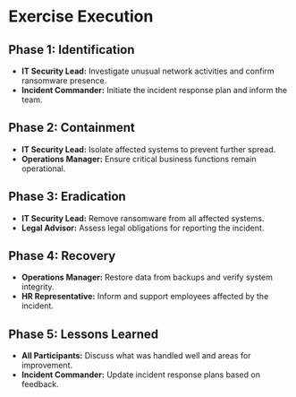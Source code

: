 # Exercise Execution

## Phase 1: Identification

- **IT Security Lead:** Investigate unusual network activities and confirm ransomware presence.
- **Incident Commander:** Initiate the incident response plan and inform the team.

## Phase 2: Containment

- **IT Security Lead:** Isolate affected systems to prevent further spread.
- **Operations Manager:** Ensure critical business functions remain operational.

## Phase 3: Eradication

- **IT Security Lead:** Remove ransomware from all affected systems.
- **Legal Advisor:** Assess legal obligations for reporting the incident.

## Phase 4: Recovery

- **Operations Manager:** Restore data from backups and verify system integrity.
- **HR Representative:** Inform and support employees affected by the incident.

## Phase 5: Lessons Learned

- **All Participants:** Discuss what was handled well and areas for improvement.
- **Incident Commander:** Update incident response plans based on feedback.
